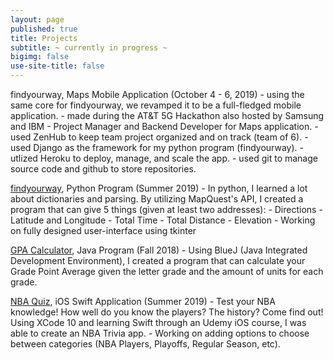 ```yaml
---
layout: page
published: true
title: Projects
subtitle: ~ currently in progress ~
bigimg: false
use-site-title: false
---
```

findyourway, Maps Mobile Application (October 4 - 6, 2019)
		- using the same core for findyourway, we revamped it to be a full-fledged mobile application.
		- made during the AT&T 5G Hackathon also hosted by Samsung and IBM
		- Project Manager and Backend Developer for Maps application.
		- used ZenHub to keep team project organized and on track (team of 6). 
		- used Django as the framework for my python program (findyourway).
		- utlized Heroku to deploy, manage, and scale the app. 
		- used git to manage source code and github to store repositories.




[findyourway](https://github.com/sssandan/findyourway), Python Program (Summer 2019) 
		- In python, I learned a lot about dictionaries and parsing. By utilizing MapQuest's API, 
        	I created a program that can give 5 things (given at least two addresses):
			- Directions
			- Latitude and Longitude
			- Total Time
			- Total Distance
			- Elevation
        - Working on fully designed user-interface using tkinter


[GPA Calculator](https://github.com/sssandan/GPA-Calculator), Java Program (Fall 2018) 
		- Using BlueJ (Java Integrated Development Environment), I created a program that can calculate your Grade Point 		Average given the letter grade and the amount of units for each grade.

[NBA Quiz](https://github.com/sssandan/NBA-Quiz), iOS Swift Application (Summer 2019) 
		- Test your NBA knowledge! How well do you know the players? The history? Come find out! Using XCode 10 and 			 learning Swift through an Udemy iOS course, I was able to create an NBA Trivia app. 
        - Working on adding options to choose between categories (NBA Players, Playoffs, Regular Season, etc).
